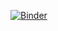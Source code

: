 [![Binder](https://mybinder.org/badge_logo.svg)](https://mybinder.org/v2/gh/Bisrat-Araya/projectwork/master/?filepath=AHP_form.ipynb)
